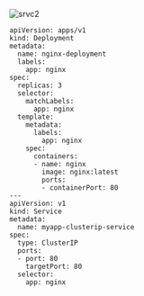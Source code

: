 ![srvc2](https://github.com/user-attachments/assets/0ed2a5d5-05f9-4f46-b5dd-b2cb5a187810)

```
apiVersion: apps/v1
kind: Deployment
metadata:
  name: nginx-deployment
  labels:
    app: nginx
spec:
  replicas: 3
  selector:
    matchLabels:
      app: nginx
  template:
    metadata:
      labels:
        app: nginx
    spec:
      containers:
      - name: nginx
        image: nginx:latest
        ports:
        - containerPort: 80
---
apiVersion: v1
kind: Service
metadata:
  name: myapp-clusterip-service
spec:
  type: ClusterIP
  ports:
  - port: 80
    targetPort: 80
  selector:
    app: nginx
```
